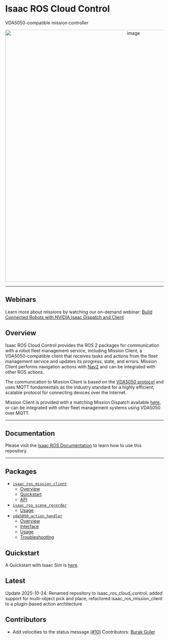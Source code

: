 # Isaac ROS Cloud Control

VDA5050-compatible mission controller

<div align="center"><a class="reference internal image-reference" href="https://media.githubusercontent.com/media/NVIDIA-ISAAC-ROS/.github/release-4.0/resources/isaac_ros_docs/repositories_and_packages/isaac_ros_cloud_control/MD.png/"><img alt="image" src="https://media.githubusercontent.com/media/NVIDIA-ISAAC-ROS/.github/release-4.0/resources/isaac_ros_docs/repositories_and_packages/isaac_ros_cloud_control/MD.png/" width="800px"/></a></div>

---

## Webinars

Learn more about missions by watching our on-demand webinar: [Build Connected Robots with NVIDIA Isaac Dispatch and Client](https://gateway.on24.com/wcc/experience/elitenvidiabrill/1407606/3998202/isaac-ros-webinar-series)

## Overview

Isaac ROS Cloud Control provides the ROS 2 packages for communication with
a robot fleet management service, including Mission Client, a VDA5050-compatible client that
receives tasks and actions from the fleet management service and updates
its progress, state, and errors. Mission Client performs navigation
actions with [Nav2](https://github.com/ros-navigation/navigation2) and
can be integrated with other ROS actions.

The communication to Mission Client is based on the [VDA5050
protocol](https://github.com/VDA5050/VDA5050/blob/main/VDA5050_EN.md)
and uses MQTT fundamentals as the industry standard for a highly
efficient, scalable protocol for connecting devices over the Internet.

Mission Client is provided with a matching Mission Dispatch available
[here](https://github.com/NVIDIA-ISAAC/isaac_mission_dispatch), or
can be integrated with other fleet management systems using VDA5050 over
MQTT.

---

## Documentation

Please visit the [Isaac ROS Documentation](https://nvidia-isaac-ros.github.io/repositories_and_packages/isaac_ros_cloud_control/index.html) to learn how to use this repository.

---

## Packages

* [`isaac_ros_mission_client`](https://nvidia-isaac-ros.github.io/repositories_and_packages/isaac_ros_cloud_control/isaac_ros_mission_client/index.html)
  * [Overview](https://nvidia-isaac-ros.github.io/repositories_and_packages/isaac_ros_cloud_control/isaac_ros_mission_client/index.html#overview)
  * [Quickstart](https://nvidia-isaac-ros.github.io/repositories_and_packages/isaac_ros_cloud_control/isaac_ros_mission_client/index.html#quickstart)
  * [API](https://nvidia-isaac-ros.github.io/repositories_and_packages/isaac_ros_cloud_control/isaac_ros_mission_client/index.html#api)
* [`isaac_ros_scene_recorder`](https://nvidia-isaac-ros.github.io/repositories_and_packages/isaac_ros_cloud_control/isaac_ros_scene_recorder/index.html)
  * [Usage](https://nvidia-isaac-ros.github.io/repositories_and_packages/isaac_ros_cloud_control/isaac_ros_scene_recorder/index.html#usage)
* [`vda5050_action_handler`](https://nvidia-isaac-ros.github.io/repositories_and_packages/isaac_ros_cloud_control/vda5050_action_handler/index.html)
  * [Overview](https://nvidia-isaac-ros.github.io/repositories_and_packages/isaac_ros_cloud_control/vda5050_action_handler/index.html#overview)
  * [Interface](https://nvidia-isaac-ros.github.io/repositories_and_packages/isaac_ros_cloud_control/vda5050_action_handler/index.html#interface)
  * [Usage](https://nvidia-isaac-ros.github.io/repositories_and_packages/isaac_ros_cloud_control/vda5050_action_handler/index.html#usage)
  * [Troubleshooting](https://nvidia-isaac-ros.github.io/repositories_and_packages/isaac_ros_cloud_control/vda5050_action_handler/index.html#troubleshooting)

## Quickstart

A Quickstart with Isaac Sim is [here](https://nvidia-isaac-ros.github.io/concepts/missions/isaac_ros_mission_client.html).

## Latest

Update 2025-10-24: Renamed repository to isaac_ros_cloud_control, added support for multi-object pick and place, refactored isaac_ros_mission_client to a plugin-based action architecture

## Contributors

- Add velocities to the status message [(#10)]([https://github.com/NVIDIA-ISAAC-ROS/isaac_ros_mission_client/pull/10](https://github.com/NVIDIA-ISAAC-ROS/isaac_ros_mission_client/pull/10))
  Contributors: [Burak Guler]([https://github.com/gulerburak](https://github.com/gulerburak))

